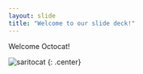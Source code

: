 ```yaml
---
layout: slide
title: "Welcome to our slide deck!"
---
```


Welcome Octocat!

![saritocat](https://octodex.github.com/images/saritocat.png)
{: .center}
